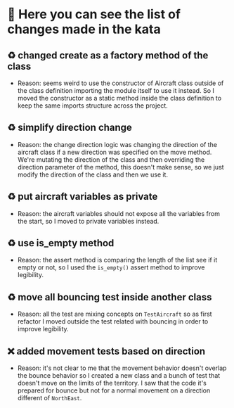 # 📔 Here you can see the list of changes made in the kata

## ♻️ changed create as a factory method of the class

- Reason: seems weird to use the constructor of Aircraft class outside of the class definition importing the module itself to use it instead. So I moved the constructor as a static method inside the class definition to keep the same imports structure across the project.

## ♻️ simplify direction change

- Reason: the change direction logic was changing the direction of the aircraft class if a new direction was specified on the move method. We're mutating the direction of the class and then overriding the direction parameter of the method, this doesn't make sense, so we just modify the direction of the class and then we use it.

## ♻️ put aircraft variables as private

- Reason: the aircraft variables should not expose all the variables from the start, so I moved to private variables instead.

## ♻️ use is_empty method

- Reason: the assert method is comparing the length of the list see if it empty or not, so I used the `is_empty()` assert method to improve legibility.

## ♻️ move all bouncing test inside another class

- Reason: all the test are mixing concepts on `TestAircraft` so as first refactor I moved outside the test related with bouncing in order to improve legibility.

## ❌ added movement tests based on direction

- Reason: it's not clear to me that the movement behavior doesn't overlap the bounce behavior so I created a new class and a bunch of test that doesn't move on the limits of the territory. I saw that the code it's prepared for bounce but not for a normal movement on a direction different of `NorthEast`.
